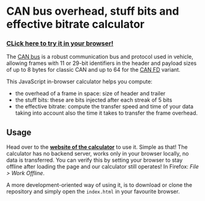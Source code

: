 CAN bus overhead, stuff bits and effective bitrate calculator
===============================================================================

### [CLick here to try it in your browser!](https://nik89.github.io/CanOverhead)

The [CAN bus](https://en.wikipedia.org/wiki/CAN_bus)
is a robust communication bus and protocol used in vehicle,
allowing frames with 11 or 29-bit identifiers in the header and payload sizes
of up to 8 bytes for classic CAN and up to 64 for the
[CAN FD](https://en.m.wikipedia.org/wiki/CAN_FD) variant.

This JavaScript in-browser calculator helps you compute:

- the overhead of a frame in space: size of header and trailer
- the stuff bits: these are bits injected after each streak of 5 bits
- the effective bitrate: compute the transfer speed and time of your data taking
  into account also the time it takes to transfer the frame overhead.


Usage
---------------------------------------

Head over to the
[**website of the calculator**](https://nik89.github.io/CanOverhead)
to use it. Simple as that! The calculator has no backend server, works only
in your browser locally, no data is transferred. You can verify this by
setting your browser to stay offline after loading the page and our calculator
still operates! In Firefox: _File > Work Offline_.

A more development-oriented way of using it, is to download or clone the
repository and simply open the `index.html` in your favourite browser.
